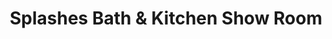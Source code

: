 ---
title: "Splashes Bath & Kitchen Show Room"
url: /victoria/splashes-bath-and-kitchen-show-room/
shop: bathroom
---